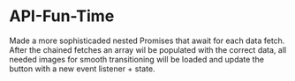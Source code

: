 # API-Fun-Time

Made a more sophisticaded nested Promises that await for each data fetch. After the chained fetches an array wil be populated with the correct data, all needed images for smooth transitioning will be loaded and update the button with a new event listener + state.
